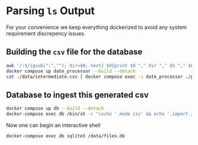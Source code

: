 # Parsing `ls` Output
For your convenience we keep everything dockerized to avoid any system requirement discrepency issues.

## Building the `csv` file for the database
```sh
awk '/:$/{gsub(":",""); dir=$0; next} $9{print $9 "," dir "," $5 "," $6 " " $7 "," $8}' ls_output.txt > ./data/intermediate.csv
docker compose up date_processor --build --detach
cat ./data/intermediate.csv | docker compose exec -i date_processor ./processDate > ./data/files.csv
```

## Database to ingest this generated csv
```sh
docker compose up db --build --detach
docker-compose exec db /bin/sh -c "(echo '.mode csv' && echo '.import /data/files.csv files') | sqlite3 /data/files.db"
```

Now one can begin an interactive shell
```
docker-compose exec db sqlite3 /data/files.db
```
